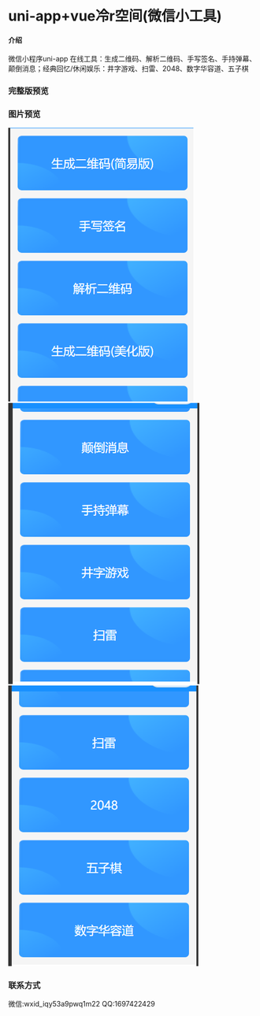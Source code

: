 <!--
 * @Descripttion: 
 * @Author: sjq
 * @Date: 2022-07-11 16:06:53
 * @LastEditors: sjq
 * @LastEditTime: 2022-07-11 16:29:56
-->

# uni-app+vue冷r空间(微信小工具)

#### 介绍

微信小程序uni-app
在线工具：生成二维码、解析二维码、手写签名、手持弹幕、颠倒消息；经典回忆/休闲娱乐：井字游戏、扫雷、2048、数字华容道、五子棋

### 完整版预览

<!-- ![](./gh_158277495b3f_430.jpg) -->

### 图片预览

![](./1.png)
![](./2.png)
![](./3.png)

### 联系方式

 微信:wxid_iqy53a9pwq1m22
 QQ:1697422429
